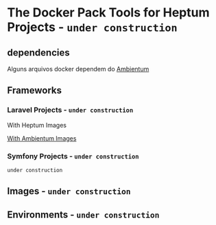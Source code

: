 # The Docker Pack Tools for Heptum Projects - ```under construction```

## dependencies

Alguns arquivos docker dependem do [Ambientum](https://github.com/codecasts/ambientum)

## Frameworks

### Laravel Projects - ```under construction```

With Heptum Images

[With Ambientum Images](laravel/integration-with-ambientum-packages)

### Symfony Projects - ```under construction```

```under construction```

## Images - ```under construction```
## Environments - ```under construction```
